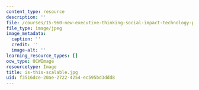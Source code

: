 ```yaml
---
content_type: resource
description: ''
file: /courses/15-960-new-executive-thinking-social-impact-technology-projects-fall-2017-spring-2018/f3516dce20ae27224254ec595bd3ddd8_is-this-scalable.jpg
file_type: image/jpeg
image_metadata:
  caption: ''
  credit: ''
  image-alt: ''
learning_resource_types: []
ocw_type: OCWImage
resourcetype: Image
title: is-this-scalable.jpg
uid: f3516dce-20ae-2722-4254-ec595bd3ddd8
---
```

